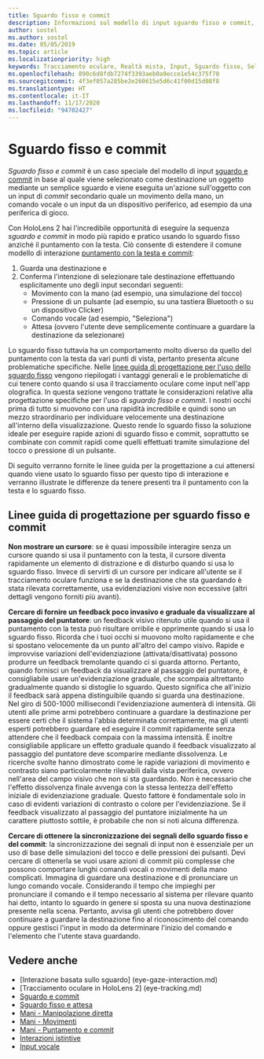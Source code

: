 ```yaml
---
title: Sguardo fisso e commit
description: Informazioni sul modello di input sguardo fisso e commit, un tipo di sguardo e commit in cui lo sguardo è costituito da una semplice occhiata verso un oggetto.
author: sostel
ms.author: sostel
ms.date: 05/05/2019
ms.topic: article
ms.localizationpriority: high
keywords: Tracciamento oculare, Realtà mista, Input, Sguardo fisso, Selezione oculare della destinazione, HoloLens 2, Selezione con gli occhi, visore VR realtà mista, visore VR di windows mixed reality, visore per realtà virtuale, HoloLens, MRTK, Mixed Reality Toolkit, sguardo
ms.openlocfilehash: 890c6d8fdb7274f3393aeb0a9ecce1e54c375f70
ms.sourcegitcommit: 4f3ef057a285be2e260615e5d6c41f00d15d08f8
ms.translationtype: HT
ms.contentlocale: it-IT
ms.lasthandoff: 11/17/2020
ms.locfileid: "94702427"
---
```

# <a name="eye-gaze-and-commit"></a>Sguardo fisso e commit
_Sguardo fisso e commit_ è un caso speciale del modello di input [sguardo e commit](gaze-and-commit.md) in base al quale viene selezionato come destinazione un oggetto mediante un semplice sguardo e viene eseguita un'azione sull'oggetto con un input di _commit_ secondario quale un movimento della mano, un comando vocale o un input da un dispositivo periferico, ad esempio da una periferica di gioco. 

Con HoloLens 2 hai l'incredibile opportunità di eseguire la sequenza _sguardo e commit_ in modo più rapido e pratico usando lo sguardo fisso anziché il puntamento con la testa. Ciò consente di estendere il comune modello di interazione [puntamento con la testa e commit](gaze-and-commit.md): 
1. Guarda una destinazione e 
2. Conferma l'intenzione di selezionare tale destinazione effettuando esplicitamente uno degli input secondari seguenti:  
   - Movimento con la mano (ad esempio, una simulazione del tocco)
   - Pressione di un pulsante (ad esempio, su una tastiera Bluetooth o su un dispositivo Clicker)
   - Comando vocale (ad esempio, "Seleziona")
   - Attesa (ovvero l'utente deve semplicemente continuare a guardare la destinazione da selezionare)

Lo sguardo fisso tuttavia ha un comportamento molto diverso da quello del puntamento con la testa da vari punti di vista, pertanto presenta alcune problematiche specifiche. Nelle [linee guida di progettazione per l'uso dello sguardo fisso](eye-tracking.md) vengono riepilogati i vantaggi generali e le problematiche di cui tenere conto quando si usa il tracciamento oculare come input nell'app olografica. In questa sezione vengono trattate le considerazioni relative alla progettazione specifiche per l'uso di _sguardo fisso e commit_.
I nostri occhi prima di tutto si muovono con una rapidità incredibile e quindi sono un mezzo straordinario per individuare velocemente una destinazione all'interno della visualizzazione. Questo rende lo sguardo fisso la soluzione ideale per eseguire rapide azioni di sguardo fisso e commit, soprattutto se combinate con commit rapidi come quelli effettuati tramite simulazione del tocco o pressione di un pulsante.
   
Di seguito verranno fornite le linee guida per la progettazione a cui attenersi quando viene usato lo sguardo fisso per questo tipo di interazione e verranno illustrate le differenze da tenere presenti tra il puntamento con la testa e lo sguardo fisso.

## <a name="design-guidelines-for-eye-gaze-and-commit"></a>Linee guida di progettazione per sguardo fisso e commit

**Non mostrare un cursore**: se è quasi impossibile interagire senza un cursore quando si usa il puntamento con la testa, il cursore diventa rapidamente un elemento di distrazione e di disturbo quando si usa lo sguardo fisso. Invece di servirti di un cursore per indicare all'utente se il tracciamento oculare funziona e se la destinazione che sta guardando è stata rilevata correttamente, usa evidenziazioni visive non eccessive (altri dettagli vengono forniti più avanti).

**Cercare di fornire un feedback poco invasivo e graduale da visualizzare al passaggio del puntatore**: un feedback visivo ritenuto utile quando si usa il puntamento con la testa può risultare orribile e opprimente quando si usa lo sguardo fisso. Ricorda che i tuoi occhi si muovono molto rapidamente e che si spostano velocemente da un punto all'altro del campo visivo. Rapide e improvvise variazioni dell'evidenziazione (attivata/disattivata) possono produrre un feedback tremolante quando ci si guarda attorno. Pertanto, quando fornisci un feedback da visualizzare al passaggio del puntatore, è consigliabile usare un'evidenziazione graduale, che scompaia altrettanto gradualmente quando si distoglie lo sguardo. Questo significa che all'inizio il feedback sarà appena distinguibile quando si guarda una destinazione. Nel giro di 500-1000 millisecondi l'evidenziazione aumenterà di intensità. Gli utenti alle prime armi potrebbero continuare a guardare la destinazione per essere certi che il sistema l'abbia determinata correttamente, ma gli utenti esperti potrebbero guardare ed eseguire il commit rapidamente senza attendere che il feedback compaia con la massima intensità. È inoltre consigliabile applicare un effetto graduale quando il feedback visualizzato al passaggio del puntatore deve scomparire mediante dissolvenza. Le ricerche svolte hanno dimostrato come le rapide variazioni di movimento e contrasto siano particolarmente rilevabili dalla vista periferica, ovvero nell'area del campo visivo che non si sta guardando.
Non è necessario che l'effetto dissolvenza finale avvenga con la stessa lentezza dell'effetto iniziale di evidenziazione graduale. Questo fattore è fondamentale solo in caso di evidenti variazioni di contrasto o colore per l'evidenziazione. Se il feedback visualizzato al passaggio del puntatore inizialmente ha un carattere piuttosto sottile, è probabile che non si noti alcuna differenza.

**Cercare di ottenere la sincronizzazione dei segnali dello sguardo fisso e del commit**: la sincronizzazione dei segnali di input non è essenziale per un uso di base delle simulazioni del tocco e delle pressioni dei pulsanti. Devi cercare di ottenerla se vuoi usare azioni di commit più complesse che possono comportare lunghi comandi vocali o movimenti della mano complicati. Immagina di guardare una destinazione e di pronunciare un lungo comando vocale. Considerando il tempo che impieghi per pronunciare il comando e il tempo necessario al sistema per rilevare quanto hai detto, intanto lo sguardo in genere si sposta su una nuova destinazione presente nella scena. Pertanto, avvisa gli utenti che potrebbero dover continuare a guardare la destinazione fino al riconoscimento del comando oppure gestisci l'input in modo da determinare l'inizio del comando e l'elemento che l'utente stava guardando.

## <a name="see-also"></a>Vedere anche
* [Interazione basata sullo sguardo] (eye-gaze-interaction.md)
* [Tracciamento oculare in HoloLens 2] (eye-tracking.md)
* [Sguardo e commit](gaze-and-commit.md)
* [Sguardo fisso e attesa](gaze-and-dwell.md)
* [Mani - Manipolazione diretta](direct-manipulation.md)
* [Mani - Movimenti](gaze-and-commit.md#composite-gestures)
* [Mani - Puntamento e commit](point-and-commit.md)
* [Interazioni istintive](interaction-fundamentals.md)
* [Input vocale](voice-input.md)
